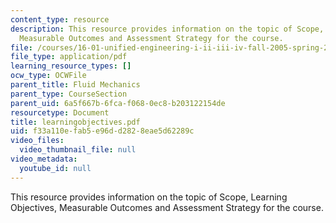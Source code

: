 ```yaml
---
content_type: resource
description: This resource provides information on the topic of Scope, Learning Objectives,
  Measurable Outcomes and Assessment Strategy for the course.
file: /courses/16-01-unified-engineering-i-ii-iii-iv-fall-2005-spring-2006/f33a110efab5e96dd2828eae5d62289c_learningobjectives.pdf
file_type: application/pdf
learning_resource_types: []
ocw_type: OCWFile
parent_title: Fluid Mechanics
parent_type: CourseSection
parent_uid: 6a5f667b-6fca-f068-0ec8-b203122154de
resourcetype: Document
title: learningobjectives.pdf
uid: f33a110e-fab5-e96d-d282-8eae5d62289c
video_files:
  video_thumbnail_file: null
video_metadata:
  youtube_id: null
---
```

This resource provides information on the topic of Scope, Learning Objectives, Measurable Outcomes and Assessment Strategy for the course.

